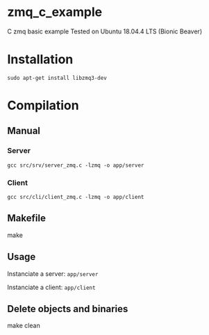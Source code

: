 # zmq_c_example
C zmq basic example
Tested on Ubuntu 18.04.4 LTS (Bionic Beaver)

# Installation
`sudo apt-get install libzmq3-dev`

# Compilation
## Manual
### Server
`gcc src/srv/server_zmq.c -lzmq -o app/server`

### Client
`gcc src/cli/client_zmq.c -lzmq -o app/client`

## Makefile
make

## Usage
Instanciate a server:
`app/server`

Instanciate a client:
`app/client`

## Delete objects and binaries
make clean
